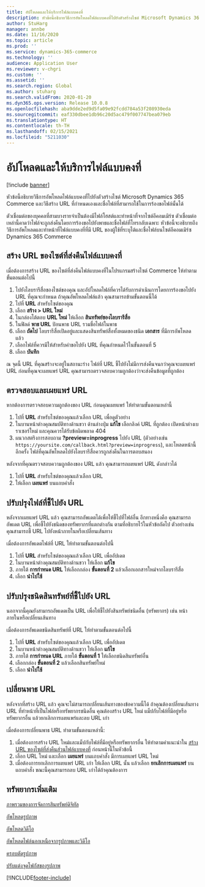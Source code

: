 ```yaml
---
title: อัปโหลดและให้บริการไฟล์แบบคงที่
description: หัวข้อนี้อธิบายวิธีการอัพโหลดไฟล์แบบคงที่ไปยังตัวสร้างไซต์ Microsoft Dynamics 365 Commerce และวิธีสร้าง URL ที่กำหนดเองและชื่อไฟล์ที่สามารถใช้ในการร้องขอไฟล์นั้นได้
author: StuHarg
manager: annbe
ms.date: 11/16/2020
ms.topic: article
ms.prod: ''
ms.service: dynamics-365-commerce
ms.technology: ''
audience: Application User
ms.reviewer: v-chgri
ms.custom: ''
ms.assetid: ''
ms.search.region: Global
ms.author: stuharg
ms.search.validFrom: 2020-01-20
ms.dyn365.ops.version: Release 10.0.8
ms.openlocfilehash: aba9dde2ed9d5fa09e92fcdd784a53f208930eda
ms.sourcegitcommit: eaf330dbee1db96c20d5ac479f007747bea079eb
ms.translationtype: HT
ms.contentlocale: th-TH
ms.lasthandoff: 02/15/2021
ms.locfileid: "5211030"
---
```

# <a name="upload-and-serve-static-files"></a>อัปโหลดและให้บริการไฟล์แบบคงที่

[!include [banner](includes/banner.md)]

หัวข้อนี้อธิบายวิธีการอัพโหลดไฟล์แบบคงที่ไปยังตัวสร้างไซต์ Microsoft Dynamics 365 Commerce และวิธีสร้าง URL ที่กำหนดเองและชื่อไฟล์ที่สามารถใช้ในการร้องขอไฟล์นั้นได้

ตัวเชื่อมต่อของบุคคลที่สามบางรายจำเป็นต้องมีไฟล์โฮสต์และทำหน้าที่จากไซต์อีคอมเมิร์ซ ตัวเชื่อมต่อเหล่านี้คาดว่าไฟล์จะถูกส่งคืนโดยการร้องขอไปยังพาธและชื่อไฟล์ที่โทรกลับเฉพาะ หัวข้อนี้จะอธิบายถึงวิธีการอัพโหลดและทำหน้าที่ไฟล์แบบคงที่ที่มี URL ของผู้ใช้ที่ระบุได้และชื่อไฟล์บนไซต์อีคอมเมิร์ซ Dynamics 365 Commerce

## <a name="create-a-site-url-that-returns-a-static-file"></a>สร้าง URL ของไซต์ที่ส่งคืนไฟล์แบบคงที่

เมื่อต้องการสร้าง URL ของไซต์ที่ส่งคืนไฟล์แบบคงที่ในโปรแกรมสร้างไซต์ Commerce ให้ทำตามขั้นตอนต่อไปนี้

1. ไปยังไลบรารีสื่อของไซต์ของคุณ และอัปโหลดไฟล์ที่ควรได้รับการดำเนินการโดยการร้องขอไปยัง URL ที่คุณจะกำหนด ถ้าคุณอัพโหลดไฟล์แล้ว คุณสามารถข้ามขั้นตอนนี้ได้
1. ไปที่ **URL** สำหรับไซต์ของคุณ
1. เลือก **สร้าง \> URL ใหม่**
1. ในกล่องโต้ตอบ **URL ใหม่** ให้เลือก **สินทรัพย์ของไลบรารีสื่อ**
1. ในฟิลด์ **พาธ URL** ป้อนพาธ URL รวมชื่อไฟล์ในพาธ
1. เลือก **ถัดไป** ไลบรารีสื่อเปิดอยู่และแสดงสินทรัพย์สื่อทั้งหมดของชนิด **เอกสาร** ที่มีการอัพโหลดแล้ว
1. เลือกไฟล์ที่ควรมีให้สำหรับคำขอไปยัง URL ที่คุณกำหนดไว้ในขั้นตอนที่ 5
1. เลือก **บันทึก**

ณ จุดนี้ URL ที่คุณสร้างจะอยู่ในสถานะร่าง ไฟล์ที่ URL ชี้ไปยังไม่มีการส่งคืนจนกว่าคุณจะเผยแพร่ URL ก่อนที่คุณจะเผยแพร่ URL คุณสามารถตรวจสอบความถูกต้องว่าจะส่งคืนข้อมูลที่ถูกต้อง

## <a name="validate-and-publish-a-url"></a>ตรวจสอบและเผยแพร่ URL

หากต้องการตรวจสอบความถูกต้องของ URL ก่อนคุณเผยแพร่ ให้ทำตามขั้นตอนเหล่านี้

1. ไปที่ **URL** สำหรับไซต์ของคุณแล้วเลือก URL เพื่อดูตัวอย่าง
2. ในบานหน้าต่างคุณสมบัติทางด้านขวา ด้านล่างปุ่ม **แก้ไข** เลือกลิงค์ URL ที่ถูกต้อง เปิดหน้าต่างเบราเซอร์ใหม่ และคุณควรได้รับข้อผิดพลาด 404
3. ผนวกสตริงการสอบถาม **?preview=inprogress** ไปยัง URL (ตัวอย่างเช่น `https://yoursite.com/callback.html?preview=inprogress`), และโหลดหน้านี้อีกครั้ง ไฟล์ที่คุณอัพโหลดไปยังไลบรารีสื่อควรถูกส่งคืนในการตอบสนอง

หลังจากที่คุณตรวจสอบความถูกต้องของ URL แล้ว คุณสามารถเผยแพร่ URL ดังกล่าวได้

1. ไปที่ **URL** สำหรับไซต์ของคุณแล้วเลือก URL
2. ให้เลือก **เผยแพร่** บนแถบคำสั่ง

## <a name="update-the-file-that-a-url-points-to"></a>ปรับปรุงไฟล์ที่ชี้ไปยัง URL

หลังจากเผยแพร่ URL แล้ว คุณสามารถอัพเดตได้เพื่อให้ชี้ไปที่ไฟล์อื่น อีกทางหนึ่งคือ คุณสามารถอัพเดต URL เพื่อชี้ไปยังชนิดของทรัพยากรที่แตกต่างกัน ตามที่อธิบายไว้ในหัวข้อถัดไป ตัวอย่างเช่น คุณสามารถชี้ URL ไปยังหน้าภายในหรือเปลี่ยนเส้นทาง

เมื่อต้องการอัพเดตไฟล์ที่ URL ให้ทำตามขั้นตอนต่อไปนี้

1. ไปที่ **URL** สำหรับไซต์ของคุณแล้วเลือก URL เพื่ออัปเดต
1. ในบานหน้าต่างคุณสมบัติทางด้านขวา ให้เลือก **แก้ไข**
1. ภายใต้ **การกำหนด URL** ให้เลือกกล่อง **ขั้นตอนที่ 2** แล้วเลือกเอกสารใหม่จากไลบรารีสื่อ
1. เลือก **นำไปใช้**

## <a name="update-the-asset-type-that-a-url-points-to"></a>ปรับปรุงชนิดสินทรัพย์ที่ชี้ไปยัง URL

นอกจากนี้คุณยังสามารถอัพเดตเป็น URL เพื่อให้ชี้ไปยังสินทรัพย์ชนิดอื่น (ทรัพยากร) เช่น หน้าภายในหรือเปลี่ยนเส้นทาง

เมื่อต้องการอัพเดตชนิดสินทรัพย์ที่ URL ให้ทำตามขั้นตอนต่อไปนี้

1. ไปที่ **URL** สำหรับไซต์ของคุณแล้วเลือก URL เพื่ออัปเดต
1. ในบานหน้าต่างคุณสมบัติทางด้านขวา ให้เลือก **แก้ไข**
1. ภายใต้ **การกำหนด URL** ภายใต้ **ขั้นตอนที่ 1** ให้เลือกชนิดสินทรัพย์อื่น
1. เลือกกล่อง **ขั้นตอนที่ 2** แล้วเลือกสินทรัพย์ใหม่
1. เลือก **นำไปใช้**

## <a name="change-the-url-path"></a>เปลี่ยนพาธ URL

หลังจากที่สร้าง URL แล้ว คุณจะไม่สามารถเปลี่ยนเส้นทางของข้อความนี้ได้ ถ้าคุณต้องเปลี่ยนเส้นทาง URL ที่ทำหน้าที่เป็นไฟล์หรือทรัพยากรชนิดอื่น คุณต้องสร้าง URL ใหม่ แม็ปกับไฟล์ที่มีอยู่หรือทรัพยากรอื่น แล้วยกเลิกการเผยแพร่และลบ URL เก่า

เมื่อต้องการเปลี่ยนพาธ URL ทำตามขั้นตอนเหล่านี้:

1. เมื่อต้องการสร้าง URL ใหม่และแม็ปกับไฟล์ที่มีอยู่หรือทรัพยากรอื่น ให้ทำตามคำแนะนำใน [สร้าง URL ของไซต์ที่ส่งคืนส่วนไฟล์แบบคงที่](#create-a-site-url-that-returns-a-static-file) ก่อนหน้านี้ในหัวข้อนี้
1. เลือก URL ใหม่ และเลือก **เผยแพร่** บนแถบคำสั่ง มีการเผยแพร่ URL ใหม่
1. เมื่อต้องการยกเลิกการเผยแพร่ URL เก่า ให้เลือก URL นั้น แล้วเลือก **ยกเลิกการเผยแพร่** บนแถบคำสั่ง ขณะนี้คุณสามารถลบ URL เก่าได้ถ้าคุณต้องการ

## <a name="additional-resources"></a>ทรัพยากรเพิ่มเติม

[ภาพรวมของการจัดการสินทรัพย์ดิจิทัล](dam-overview.md)

[อัพโหลดรูปภาพ](dam-upload-images.md)

[อัพโหลดวิดีโอ](dam-upload-video.md)

[อัพโหลดไฟล์นอกเหนือจากรูปภาพและวิดีโอ](dam-upload-files.md)

[ครอบตัดรูปภาพ](dam-crop-images.md)

[ปรับแต่งจุดโฟกัสของรูปภาพ](dam-custom-focal-point.md)


[!INCLUDE[footer-include](../includes/footer-banner.md)]